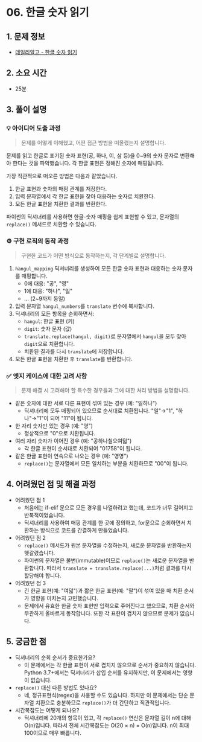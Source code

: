 # 06. 한글 숫자 읽기

## 1. 문제 정보
- [데일리알고 - 한글 숫자 읽기](https://dailyalgo.kr/problems/165)

## 2. 소요 시간
- 25분

## 3. 풀이 설명
### 💡 아이디어 도출 과정
> 문제를 어떻게 이해했고, 어떤 접근 방법을 떠올렸는지 설명합니다.

문제를 읽고 한글로 표기된 숫자 표현(공, 하나, 이, 삼 등)을 0~9의 숫자 문자로 변환해야 한다는 것을 파악했습니다. 각 한글 표현은 정해진 숫자에 매핑됩니다.

가장 직관적으로 떠오른 방법은 다음과 같았습니다.
1. 한글 표현과 숫자의 매핑 관계를 저장한다.
2. 입력 문자열에서 각 한글 표현을 찾아 대응하는 숫자로 치환한다.
3. 모든 한글 표현을 치환한 결과를 반환한다.

파이썬의 딕셔너리를 사용하면 한글-숫자 매핑을 쉽게 표현할 수 있고, 문자열의 `replace()` 메서드로 치환할 수 있습니다.

### ⚙️ 구현 로직의 동작 과정
> 구현한 코드가 어떤 방식으로 동작하는지, 각 단계별로 설명합니다.

1. `hangul_mapping` 딕셔너리를 생성하여 모든 한글 숫자 표현과 대응하는 숫자 문자를 매핑합니다.
   - 0에 대응: "공", "영"
   - 1에 대응: "하나", "일"
   - ... (2~9까지 동일)
2. 입력 문자열 `hangul_numbers`를 `translate` 변수에 복사합니다.
3. 딕셔너리의 모든 항목을 순회하면서:
   - `hangul`: 한글 표현 (키)
   - `digit`: 숫자 문자 (값)
   - `translate.replace(hangul, digit)`로 문자열에서 `hangul`을 모두 찾아 `digit`으로 치환합니다.
   - 치환된 결과를 다시 `translate`에 저장합니다.
4. 모든 한글 표현을 치환한 후 `translate`를 반환합니다.

### ✅ 엣지 케이스에 대한 고려 사항
> 문제 해결 시 고려해야 할 특수한 경우들과 그에 대한 처리 방법을 설명합니다.

- 같은 숫자에 대한 서로 다른 표현이 섞여 있는 경우 (예: "일하나")
    - 딕셔너리에 모두 매핑되어 있으므로 순서대로 치환됩니다. "일"→"1", "하나"→"1"이 되어 "11"이 됩니다.
- 한 자리 숫자만 있는 경우 (예: "영")
    - 정상적으로 "0"으로 치환됩니다.
- 여러 자리 숫자가 이어진 경우 (예: "공하나칠오여덟")
    - 각 한글 표현이 순서대로 치환되어 "01758"이 됩니다.
- 같은 한글 표현이 연속으로 나오는 경우 (예: "영영")
    - `replace()`는 문자열에서 모든 일치하는 부분을 치환하므로 "00"이 됩니다.

## 4. 어려웠던 점 및 해결 과정
- 어려웠던 점 1
    - 처음에는 if-elif 문으로 모든 경우를 나열하려고 했는데, 코드가 너무 길어지고 반복적이었습니다.
    - 딕셔너리를 사용하여 매핑 관계를 한 곳에 정의하고, for문으로 순회하면서 치환하는 방식으로 코드를 간결하게 만들었습니다.
- 어려웠던 점 2
    - `replace()` 메서드가 원본 문자열을 수정하는지, 새로운 문자열을 반환하는지 헷갈렸습니다.
    - 파이썬의 문자열은 불변(immutable)이므로 `replace()`는 새로운 문자열을 반환합니다. 따라서 `translate = translate.replace(...)`처럼 결과를 다시 할당해야 합니다.
- 어려웠던 점 3
    - 긴 한글 표현(예: "여덟")과 짧은 한글 표현(예: "팔")이 섞여 있을 때 치환 순서가 영향을 미치는지 고민했습니다.
    - 문제에서 유효한 한글 숫자 표현만 입력으로 주어진다고 했으므로, 치환 순서와 무관하게 올바르게 동작합니다. 또한 각 표현이 겹치지 않으므로 문제가 없습니다.

## 5. 궁금한 점
- 딕셔너리의 순회 순서가 중요한가요?
    - 이 문제에서는 각 한글 표현이 서로 겹치지 않으므로 순서가 중요하지 않습니다. Python 3.7+에서는 딕셔너리가 삽입 순서를 유지하지만, 이 문제에서는 영향이 없습니다.
- `replace()` 대신 다른 방법도 있나요?
    - 네, 정규표현식(regex)을 사용할 수도 있습니다. 하지만 이 문제에서는 단순 문자열 치환으로 충분하므로 `replace()`가 더 간단하고 직관적입니다.
- 시간복잡도는 어떻게 되나요?
    - 딕셔너리에 20개의 항목이 있고, 각 `replace()` 연산은 문자열 길이 n에 대해 O(n)입니다. 따라서 전체 시간복잡도는 O(20 × n) = O(n)입니다. n이 최대 100이므로 매우 빠릅니다.
